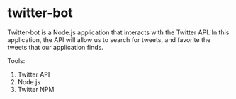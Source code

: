 # twitter-bot 
Twitter-bot is a Node.js application that interacts with the Twitter API. In this application, the API will allow us to search for tweets, and favorite the tweets that our application finds.

Tools:
1. Twitter API
2. Node.js
3. Twitter NPM
